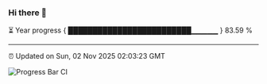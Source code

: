 ### Hi there 👋

⏳ Year progress { █████████████████████████▁▁▁▁▁ } 83.59 %

---

⏰ Updated on Sun, 02 Nov 2025 02:03:23 GMT

![Progress Bar CI](https://github.com/ZhaoGui/ZhaoGui/workflows/Progress%20Bar%20CI/badge.svg)
